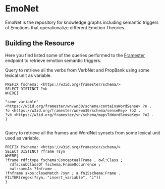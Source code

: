 # EmoNet
EmoNet is the repository for knowledge graphs including semantic triggers of Emotions that operationalize different Emotion Theories.


## Building the Resource

Here you find listed some of the queries performed to the [Framester]() endpoint to retrieve emotion semantic triggers.

Query to retrieve all the verbs from VerbNet and PropBank using some lexical unit as variable. 

```
PREFIX fschema: <https://w3id.org/framester/schema/>
SELECT DISTINCT ?vb
WHERE{

"some_variable" <https://w3id.org/framester/wn/wn30/schema/containsWordSense> ?o .
?o <https://w3id.org/framester/wn/wn30/schema/senseKey> ?o2 .
?vb <https://w3id.org/framester/vn/schema/mapsToWordSenseKey> ?o2 .
}


```


Query to retrieve all the frames and WordNet synsets from some lexical unit used as variable. 

```
PREFIX fschema: <https://w3id.org/framester/schema/>
SELECT DISTINCT ?frame ?syn
WHERE{
?frame rdf:type fschema:ConceptualFrame , owl:Class ;
  rdfs:subClassOf fschema:FrameOccurrence ;
  owl:sameAs ?fnframe .
?fnframe skos:closeMatch ?syn ; a fn15schema:Frame .
FILTER(regex(?syn, "insert_variable", "i"))
}
            
```
